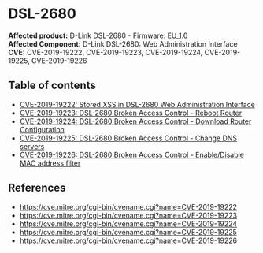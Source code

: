 # DSL-2680
**Affected product:** D-Link DSL-2680 - Firmware: EU_1.0    
**Affected Component:** D-Link DSL-2680: Web Administration Interface    
**CVE:** CVE-2019-19222, CVE-2019-19223, CVE-2019-19224, CVE-2019-19225, CVE-2019-19226    

## Table of contents
* [CVE-2019-19222: Stored XSS in DSL-2680 Web Administration Interface](CVE-2019-19222.md)    
* [CVE-2019-19223: DSL-2680 Broken Access Control - Reboot Router](CVE-2019-19223.md)
* [CVE-2019-19224: DSL-2680 Broken Access Control - Download Router Configuration](CVE-2019-19224.md)
* [CVE-2019-19225: DSL-2680 Broken Access Control - Change DNS servers](CVE-2019-19225.md)
* [CVE-2019-19226: DSL-2680 Broken Access Control - Enable/Disable MAC address filter](CVE-2019-19226.md)

## References
* https://cve.mitre.org/cgi-bin/cvename.cgi?name=CVE-2019-19222
* https://cve.mitre.org/cgi-bin/cvename.cgi?name=CVE-2019-19223
* https://cve.mitre.org/cgi-bin/cvename.cgi?name=CVE-2019-19224
* https://cve.mitre.org/cgi-bin/cvename.cgi?name=CVE-2019-19225
* https://cve.mitre.org/cgi-bin/cvename.cgi?name=CVE-2019-19226
